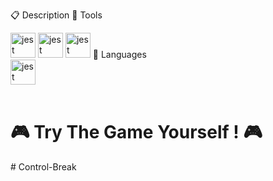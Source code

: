 📋 Description
🔨 Tools
<div align="left">
   <img src="https://images-eds-ssl.xboxlive.com/image?url=4rt9.lXDC4H_93laV1_eHHFT949fUipzkiFOBH3fAiZZUCdYojwUyX2aTonS1aIwMrx6NUIsHfUHSLzjGJFxxsG72wAo9EWJR4yQWyJJaDb6rYcBtJvTvH3UoAS4JFNDaxGhmKNaMwgElLURlRFeVkLCjkfnXmWtINWZIrPGYq0-&format=source" height="40" alt="jest logo"  />

   <img src="https://online.iotap.in/content/images/thumbs/0000694_visual-studio-professional-2022_550.jpeg" height="40" alt="jest logo"  />

 <img src="https://creativecenter.bg/public/uploads//products/361/a28436f6b92cac84fe06ebd91ba7cd3b.jpg" height="40" alt="jest logo"  /> 
🚀 Languages
<div align="left">
 <img src="https://cdn.iconscout.com/icon/free/png-256/free-cmake-3629279-3031863.png" height="40" alt="jest logo"  />
</div>
<br>

<h1>🎮 Try The Game Yourself ! 🎮</h1># Control-Break
